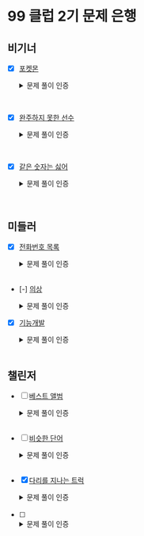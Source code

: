 # 99 클럽 2기 문제 은행

## 비기너
- [x] [포켓몬](https://school.programmers.co.kr/learn/courses/30/lessons/1845)  
  <details>
    <summary>문제 풀이 인증</summary>

    <br> 더 많은 풀이([링크🔗](https://github.com/MinjuKang727/I_am_Super_Junior/blob/5de57f3953d86fb130ce55beb029934843d47e54/99%20Club/Problem_Solving/%5BBegginer%5DPokemon.md))
    
    ```java
    import java.util.HashSet;

    class Solution {
        public int solution(int[] nums) {
            int answer = nums.length/2;
            HashSet<Integer> hs = new HashSet<>();
            
            for(Integer num : nums) {
                hs.add(num);
            }
            
            answer = Integer.min(answer, hs.size());
            
            return answer;
            
        }
    }
    ```
    <img alt="Programmers_pokemon" src="https://github.com/MinjuKang727/I_am_Super_Junior/assets/108849480/3996d3ea-31b6-4a56-bfa0-b1e73db931d6">
  </details>
<br>

- [x] [완주하지 못한 선수](https://school.programmers.co.kr/learn/courses/30/lessons/42576)
  <details>
    <summary>문제 풀이 인증</summary>

    <br> 더 많은 풀이([링크🔗](https://github.com/MinjuKang727/I_am_Super_Junior/blob/main/99%20Club/Problem_Solving/%5BBegginer%5DAn_incompleted_runner.md))
    ```java
    import java.util.HashMap;
    import java.util.Map.Entry;
    
    class Solution {
        // participant : 참여한 선수 이름 배열
        // completion : 완주한 선수 이름 배열
        // 미완주 선수 1명
        public String solution(String[] participant, String[] completion) {
            
            String answer = "";
            
            HashMap<String, Integer> hm = new HashMap<>();
            int n_participant = participant.length;
            
            for (int i = 0; i < n_participant; i++) {
                String p_runner = participant[i];
                hm.put(p_runner, hm.getOrDefault(p_runner, 0) + 1);
                if (i != n_participant - 1) {
                    String c_runner = completion[i];
                    hm.put(c_runner, hm.getOrDefault(c_runner, 0) - 1);
                }
                
            }
                    
            for (Entry<String, Integer> entry : hm.entrySet()) {
                if(entry.getValue() == 1) return entry.getKey();
            }
            return answer;
        }
    }
    ```

    <img alt="Programmers - incompleted runner" src="https://github.com/MinjuKang727/I_am_Super_Junior/assets/108849480/1383712c-2f04-4960-a522-f7c1419b8374">
  </details>
<br>

- [x] [같은 숫자는 싫어](https://school.programmers.co.kr/learn/courses/30/lessons/12906)
  <details>
      <summary>문제 풀이 인증</summary>
  
      <br> 더 많은 풀이([링크🔗](https://github.com/MinjuKang727/I_am_Super_Junior/blob/26ea2f28d5e17f1c34de713519e261b29d71c927/99%20Club/Problem_Solving/%5BBegginer%5DI_hate_same_numbers.md))
      ```java
      import java.util.*;
  
      public class Solution {
          public int[] solution(int []arr) {
              int[] answer = {};
              int prev = -1;
              Stack<Integer> stack = new Stack<>();
              
              for (int num : arr) {
                  if (num != prev) {
                      stack.push(num);
                  }
                  prev = num;
              }
              
              answer = stack.stream().mapToInt(x -> x).toArray();
              return answer;
          }
      }
      ```
  
      <img alt="풀이 인증 사진" src="https://github.com/MinjuKang727/I_am_Super_Junior/assets/108849480/733577e5-fbd2-44ff-bd58-c5c3de07c84f">
    </details>
<br>
      
## 미들러
- [x] [전화번호 목록](https://school.programmers.co.kr/learn/courses/30/lessons/42577)  
  <details>
    <summary>문제 풀이 인증</summary>

    <br>더 많은 풀이([링크🔗](https://github.com/MinjuKang727/I_am_Super_Junior/blob/e5992a2f38d068c79989e74d70ba2f5a6928483a/99%20Club/Problem_Solving/%5BMiddler%5DList_of_Phone_Number.md))
    
    ```java
   import java.util.HashSet;

    class Solution {
        public int solution(int[] nums) {
            int answer = nums.length/2;
            HashSet<Integer> hs = new HashSet<>();
            
            for(Integer num : nums) {
                hs.add(num);
            }
            
            answer = Integer.min(answer, hs.size());
            
            return answer;
            
        }
    }
    ```
    
    <img alt="문제 풀이 인증 사진" src="https://github.com/MinjuKang727/I_am_Super_Junior/assets/108849480/47fceb33-b9ea-4c6c-aee9-4ecefd697684">
  </details>
  
  <br>
  
- [-] [의상](https://school.programmers.co.kr/learn/courses/30/lessons/42578)

  <details>
    <summary>문제 풀이 인증</summary>

    ```java
    import java.util.*;

    class Solution {
        public int solution(String[][] clothes) {
            int answer = 0;
            
            HashMap<HashSet, Integer> hm = new HashMap<>();
            HashSet<String> allClothes = new HashSet<>();
            
            for (String[] cloth : clothes) {
                allClothes.add(cloth[1]);
                HashSet<String> hs = new HashSet<>();
                hs.add(cloth[1]);
                hm.put(hs, hm.getOrDefault(hs, 0) + 1);
            }
            
            String[] arr = allClothes.toArray(new String[allClothes.size()]);
            while(!hm.containsKey(allClothes)){
                HashMap<HashSet, Integer> tempHm = new HashMap<>();
                
                for (HashSet hs : hm.keySet()) {
                    for (String type : arr) {
                       if (!hs.contains(type)){
                            HashSet<String> nextHs = new HashSet<>();
                            nextHs.add(type);
                            int value = hm.get(hs) * hm.get(nextHs);
                            nextHs.addAll(hs);
                            tempHm.put(nextHs, value);
                        } 
                    }
                }
                for (HashSet hs : tempHm.keySet()) {
                    hm.put(hs, tempHm.get(hs));
                }
            }
            
            while(!hm.containsKey(allClothes)){
                HashMap<HashSet, Integer> tempHm = new HashMap<>();
                
                for (HashSet hs : hm.keySet()) {
                    Iterator<String> it = allClothes.iterator();
                    while(it.hasNext()) {
                        String type = it.next();
                        if (!hs.contains(type)){
                            HashSet<String> nextHs = new HashSet<>();
                            nextHs.add(type);
                            int value = hm.get(hs) * hm.get(nextHs);
                            nextHs.addAll(hs);
                            tempHm.put(nextHs, value);
                        }
                        
                    }
                }
                for (HashSet hs : tempHm.keySet()) {
                    hm.put(hs, tempHm.get(hs));
                }
            }
            
            for (int n : hm.values()) {
                answer += n;
            }
            return answer;
        }
    }
    ```

    <img alt="문제 풀이 인증 사진" src="https://github.com/MinjuKang727/I_am_Super_Junior/assets/108849480/0d3683b3-7bb6-4d6d-8a97-572358bd1918">
  
  <details>
    
  <br>
  
- [x] [기능개발](https://school.programmers.co.kr/learn/courses/30/lessons/42586)  
  <details>
    <summary>문제 풀이 인증</summary>

    <br>더 많은 풀이([링크🔗](https://github.com/MinjuKang727/I_am_Super_Junior/blob/main/99%20Club/Problem_Solving/%5BMiddler%5DFunctional_development.md))
    
    ```java
     import java.util.Stack;
    
    class Solution {
        public int[] solution(int[] progresses, int[] speeds) {
            int[] answer = {};
            Stack<Integer> stack = new Stack<>();
            int release = 0;
    
            for(int i=0; i < progresses.length; i++) {
                
                if (progresses[i] >= 100) {
                    release++;
                    continue;
                } else if (release != 0) {
                    stack.push(release);
                    release = 0; 
                }
    
                
                while(progresses[i] < 100) {
                    for(int j = 0; j < progresses.length; j++) {
                        progresses[j] += speeds[j];
                    }
                }
    
                release++;
    
            }
            stack.push(release);
    
            answer = new int[stack.size()];
    
            for (int i = 0; i < stack.size(); i++) {
                answer[i] = stack.elementAt(i);
            }
            return answer;
        }
    }
    ```

    <img alt="문제 풀이 인증 사진" src="https://github.com/MinjuKang727/I_am_Super_Junior/assets/108849480/590ea9ce-09b5-49e0-bed2-c6ddbcc11899">
  </details>
  <br>
  
## 챌린저
- [ ] [베스트 앨범](https://school.programmers.co.kr/learn/courses/30/lessons/42579)  
  <details>
    <img alt="" src="" width="50%" align="right">
    <summary>문제 풀이 인증</summary>
    
    ```java
   
    ```
  </details>
  <br>

- [ ] [비슷한 단어](https://www.acmicpc.net/problem/2179)  
  <details>
    <summary>문제 풀이 인증</summary>
    
    ```java
   
    ```
    
    <img alt="" src="">
  </details>
  <br>
  
- [x] [다리를 지나는 트럭](https://school.programmers.co.kr/learn/courses/30/lessons/42583)  
  <details>
    
    <summary>문제 풀이 인증</summary>
    
    ```java
    import java.util.LinkedList;
    import java.util.Queue;
    
    class Solution {
        // bridge_length : 트럭 최대 대수
        // weight : 다리 최대 하중
        // truck_weights : 트럭 무게 배열
        public int solution(int bridge_length, int weight, int[] truck_weights) {
            Queue<Integer> waiting = new LinkedList();
            
            for (int truck : truck_weights) {
                waiting.offer(truck);
            }
            
            Queue<Integer> OnBridge = new LinkedList();
            int answer = 0;
            int TruckOn = 0;
            int WeightOn = 0;
            
            while(!waiting.isEmpty()) {
                answer++;
                if (!OnBridge.isEmpty() && OnBridge.size() == bridge_length) {
                    TruckOn--;
                    WeightOn -= OnBridge.poll();
                }
                
                
                if(TruckOn < bridge_length && WeightOn + waiting.peek() <= weight) {
                    OnBridge.offer(waiting.peek());
                    TruckOn++;
                    WeightOn += waiting.poll();
                } else {
                    OnBridge.offer(0);
                }
            }
            answer += bridge_length;
            
            return answer;
        }
    }
    ```

    <img alt="문제 풀이 인증 사진" src="https://github.com/MinjuKang727/I_am_Super_Junior/assets/108849480/3abd3cc1-db95-48aa-b727-b7035b189242">
  </details>
  <br>
  
- [ ] 
  <details>
    
    <summary>문제 풀이 인증</summary>
    
    ```java
   
    ```
    <img alt="문제 풀이 인증 사진" src="">
  </details>
